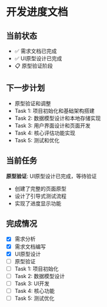 # 开发进度文档

## 当前状态
- ✅ 需求文档已完成
- ✅ UI原型设计已完成
- 📋 原型验证阶段

## 下一步计划
- 原型验证和调整
- Task 1: 项目初始化和基础架构搭建
- Task 2: 数据模型设计和本地存储实现
- Task 3: 用户界面设计和页面开发
- Task 4: 核心评估功能实现
- Task 5: 测试和优化

## 当前任务
**原型验证**: UI原型设计已完成，等待验证
- 创建了完整的页面原型
- 设计了引导式测试流程
- 实现了进度显示功能

## 完成情况
- [x] 需求分析
- [x] 需求文档编写
- [x] UI原型设计
- [ ] 原型验证
- [ ] Task 1: 项目初始化
- [ ] Task 2: 数据模型设计
- [ ] Task 3: UI开发
- [ ] Task 4: 核心功能
- [ ] Task 5: 测试优化 